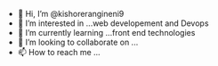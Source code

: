 - 👋 Hi, I’m @kishorerangineni9
- 👀 I’m interested in ...web developement and Devops
- 🌱 I’m currently learning ...front end technologies
- 💞️ I’m looking to collaborate on ...
- 📫 How to reach me ...

<!---
kishorerangineni9/kishorerangineni9 is a ✨ special ✨ repository because its `README.md` (this file) appears on your GitHub profile.
You can click the Preview link to take a look at your changes.
--->
